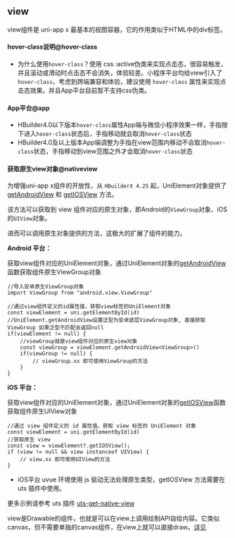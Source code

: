 ## view

<!-- UTSCOMJSON.view.description -->

view组件是 uni-app x 最基本的视图容器，它的作用类似于HTML中的div标签。

<!-- UTSCOMJSON.view.compatibility -->

<!-- UTSCOMJSON.view.attribute -->

#### hover-class说明@hover-class

- 为什么使用`hover-class`？使用 css :active伪类来实现点击态，很容易触发，并且滚动或滑动时点击态不会消失，体验较差。小程序平台均给view引入了`hover-class`，考虑到跨端兼容和体验，建议使用 `hover-class` 属性来实现点击态效果。并且App平台目前暂不支持css伪类。


<!-- UTSCOMJSON.view.event -->

<!-- UTSCOMJSON.view.component_type-->

#### App平台@app
- HBuilder4.0以下版本`hover-class`属性App端与微信小程序效果一样，手指按下进入`hover-class`状态后，手指移动就会取消`hover-class`状态
- HBuilder4.0及以上版本App端调整为手指在view范围内移动不会取消`hover-class`状态，手指移动到view范围之外才会取消`hover-class`状态


#### 获取原生view对象@nativeview

为增强uni-app x组件的开放性，从 `HBuilderX 4.25` 起，UniElement对象提供了 [getAndroidView](../dom/unielement.md#getandroidview) 和 [getIOSView](../dom/unielement.md#getiosview) 方法。

该方法可以获取到 view 组件对应的原生对象，即Android的`ViewGroup`对象、iOS的`UIView`对象。

进而可以调用原生对象提供的方法，这极大的扩展了组件的能力。

**Android 平台：**

获取view组件对应的UniElement对象，通过UniElement对象的[getAndroidView](../dom/unielement.md#getandroidview-2)函数获取组件原生ViewGroup对象

```uts
//导入安卓原生ViewGroup对象
import ViewGroup from "android.view.ViewGroup"

//通过view组件定义的id属性值，获取view标签的UniElement对象
const viewElement = uni.getElementById(id)
//UniElement.getAndroidView设置泛型为安卓底层ViewGroup对象, 直接获取ViewGroup 如果泛型不匹配会返回null
if(viewElement != null) {
	//viewGroup就是view组件对应的原生view对象
	const viewGroup = viewElement.getAndroidView<ViewGroup>()
	if(viewGroup != null) {
		// viewGroup.xx 即可使用ViewGroup的方法
	}
}
```

**iOS 平台：**

获取view组件对应的UniElement对象，通过UniElement对象的[getIOSView](../dom/unielement.md#getiosview)函数获取组件原生UIView对象

```uts
//通过 view 组件定义的 id 属性值，获取 view 标签的 UniElement 对象
const viewElement = uni.getElementById(id)
//获取原生 view
const view = viewElement?.getIOSView();
if (view != null && view instanceof UIView) {
    // view.xx 即可使用UIView的方法
}

```

+ iOS平台 uvue 环境使用 js 驱动无法处理原生类型，getIOSView 方法需要在 uts 插件中使用。

更多示例请参考 uts 插件 [uts-get-native-view](https://gitcode.net/dcloud/hello-uni-app-x/-/blob/alpha/uni_modules/uts-get-native-view/utssdk/app-ios/index.uts)

<!-- UTSCOMJSON.view.children -->

<!-- UTSCOMJSON.view.example -->

<!-- UTSCOMJSON.view.reference -->

view是Drawable的组件，也就是可以在view上调用绘制API自绘内容。它类似canvas，但不需要单独的canvas组件，在view上就可以直接draw。[详见](../dom/drawablecontext.md)
